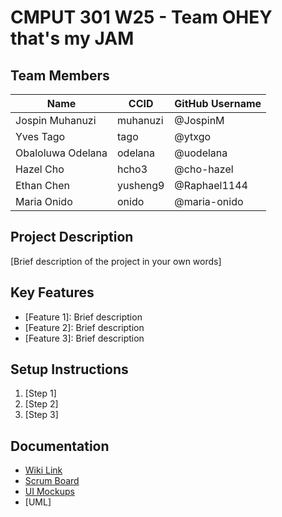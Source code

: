 # CMPUT 301 W25 - Team OHEY that's my JAM

## Team Members

| Name        | CCID   | GitHub Username |
| ----------- | ------ | --------------- |
| Jospin Muhanuzi | muhanuzi | @JospinM |
| Yves Tago | tago | @ytxgo     |
| Obaloluwa Odelana | odelana | @uodelana |
| Hazel Cho | hcho3 | @cho-hazel     |
| Ethan Chen | yusheng9 | @Raphael1144     |
| Maria Onido | onido | @maria-onido  |

## Project Description

[Brief description of the project in your own words]

## Key Features

- [Feature 1]: Brief description
- [Feature 2]: Brief description
- [Feature 3]: Brief description

## Setup Instructions

1. [Step 1]
2. [Step 2]
3. [Step 3]

## Documentation

- [Wiki Link](https://github.com/cmput301-w25/project-ohey-that-s-my-jam/wiki)
- [Scrum Board](https://github.com/orgs/cmput301-w25/projects/14/views/1)
- [UI Mockups](https://github.com/cmput301-w25/project-ohey-that-s-my-jam/wiki/UI%E2%80%90Mockups)
- [UML]

